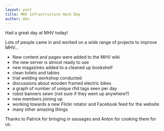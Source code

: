 ```yaml
---
layout: post
title: MHV Infrastructure Hack Day
author: mhv
---
```

Had a great day at MHV today!

Lots of people came in and worked on a wide range of projects to improve MHV...

 * New content and pages were added to the MHV wiki
 * the new server is almost ready to use
 * new magazines added to a cleaned up bookshelf
 * clean toilets and tables
 * trial welding workshop conducted 
 * discussions about wooden framed electric bikes
 * a graph of number of unique rfid tags seen per day
 * robot banners sewn (not sure if they went up anywhere?)
 * new members joining up
 * working towards a new Flickr rotator and Facebook feed for the website
 * many other amazing things

Thanks to Patrick for bringing in sausages and Anton for cooking them for us.

 

 